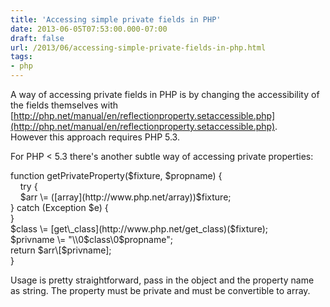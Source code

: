 ```yaml
---
title: 'Accessing simple private fields in PHP'
date: 2013-06-05T07:53:00.000-07:00
draft: false
url: /2013/06/accessing-simple-private-fields-in-php.html
tags: 
- php
---
```


A way of accessing private fields in PHP is by changing the accessibility of the fields themselves with [http://php.net/manual/en/reflectionproperty.setaccessible.php](http://php.net/manual/en/reflectionproperty.setaccessible.php).  
However this approach requires PHP 5.3.  
  
For PHP < 5.3 there's another subtle way of accessing private properties:  
  

function getPrivateProperty($fixture, $propname) {  
    try {  
     $arr \= ([array](http://www.php.net/array))$fixture;  
 } catch (Exception $e) {  
 }  
 $class \= [get\_class](http://www.php.net/get_class)($fixture);  
 $privname \= "\\0$class\\0$propname";  
 return $arr\[$privname\];  
}

  
Usage is pretty straightforward, pass in the object and the property name as string. The property must be private and must be convertible to array.